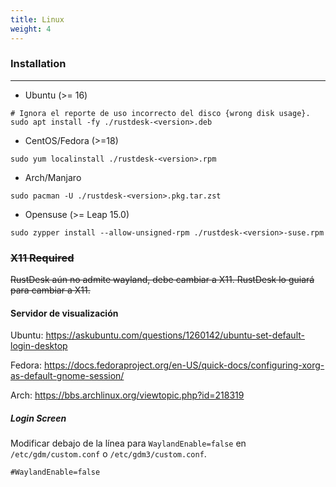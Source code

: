```yaml
---
title: Linux 
weight: 4
---
```


### Installation
------

- Ubuntu (>= 16)
```
# Ignora el reporte de uso incorrecto del disco {wrong disk usage}.
sudo apt install -fy ./rustdesk-<version>.deb
```

- CentOS/Fedora (>=18)
```
sudo yum localinstall ./rustdesk-<version>.rpm
```

- Arch/Manjaro
```
sudo pacman -U ./rustdesk-<version>.pkg.tar.zst
```

- Opensuse (>= Leap 15.0)
```
sudo zypper install --allow-unsigned-rpm ./rustdesk-<version>-suse.rpm
```

### ~~X11 Required~~
~~RustDesk aún no admite wayland, debe cambiar a X11. RustDesk lo guiará para cambiar a X11.~~


#### Servidor de visualización

Ubuntu: https://askubuntu.com/questions/1260142/ubuntu-set-default-login-desktop

Fedora: https://docs.fedoraproject.org/en-US/quick-docs/configuring-xorg-as-default-gnome-session/

Arch: https://bbs.archlinux.org/viewtopic.php?id=218319

##### Login Screen

Modificar debajo de la línea para `WaylandEnable=false` en `/etc/gdm/custom.conf` o `/etc/gdm3/custom.conf`.
```
#WaylandEnable=false
```


